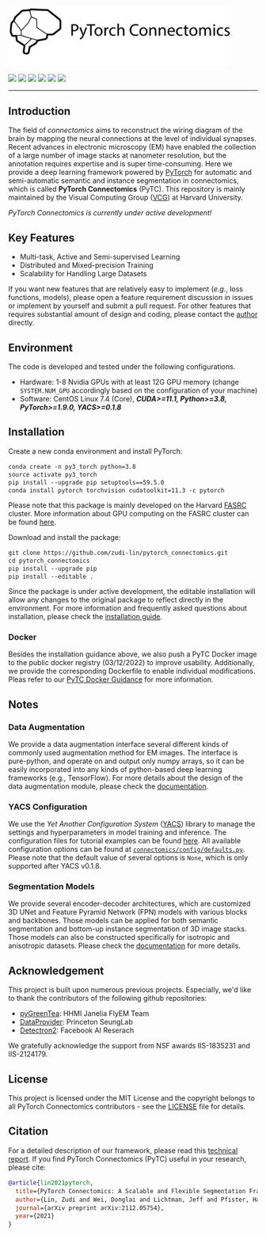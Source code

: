 <a href="https://github.com/zudi-lin/pytorch_connectomics">
<img src="./.github/logo_fullname.png" width="450"></a>

<p align="left">
    <a href="https://www.python.org/">
      <img src="https://img.shields.io/badge/Python-3.8-ff69b4.svg" /></a>
    <a href= "https://pytorch.org/">
      <img src="https://img.shields.io/badge/PyTorch-1.8-2BAF2B.svg" /></a>
    <a href= "https://github.com/zudi-lin/pytorch_connectomics/blob/master/LICENSE">
      <img src="https://img.shields.io/badge/License-MIT-blue.svg" /></a>
    <a href= "https://zudi-lin.github.io/pytorch_connectomics/build/html/index.html">
      <img src="https://img.shields.io/badge/Doc-Latest-2BAF2B.svg" /></a>
    <a href= "https://join.slack.com/t/pytorchconnectomics/shared_invite/zt-obufj5d1-v5_NndNS5yog8vhxy4L12w">
      <img src="https://img.shields.io/badge/Slack-Join-CC8899.svg" /></a>
    <a href= "https://arxiv.org/abs/2112.05754">
      <img src="https://img.shields.io/badge/arXiv-2112.05754-FF7F50.svg" /></a>
</p>

<hr/>

## Introduction

The field of *connectomics* aims to reconstruct the wiring diagram of the brain by mapping the neural connections at the level of individual synapses. Recent advances in electronic microscopy (EM) have enabled the collection of a large number of image stacks at nanometer resolution, but the annotation requires expertise and is super time-consuming. Here we provide a deep learning framework powered by [PyTorch](https://pytorch.org/) for automatic and semi-automatic semantic and instance segmentation in connectomics, which is called **PyTorch Connectomics** (PyTC). This repository is mainly maintained by the Visual Computing Group ([VCG](https://vcg.seas.harvard.edu)) at Harvard University.

*PyTorch Connectomics is currently under active development!*

## Key Features

- Multi-task, Active and Semi-supervised Learning
- Distributed and Mixed-precision Training
- Scalability for Handling Large Datasets

If you want new features that are relatively easy to implement (*e.g.*, loss functions, models), please open a feature requirement discussion in issues or implement by yourself and submit a pull request. For other features that requires substantial amount of design and coding, please contact the [author](https://github.com/zudi-lin) directly.

## Environment

The code is developed and tested under the following configurations.

- Hardware: 1-8 Nvidia GPUs with at least 12G GPU memory (change ```SYSTEM.NUM_GPU``` accordingly based on the configuration of your machine)
- Software: CentOS Linux 7.4 (Core), ***CUDA>=11.1, Python>=3.8, PyTorch>=1.9.0, YACS>=0.1.8***

## Installation

Create a new conda environment and install PyTorch:

```shell
conda create -n py3_torch python=3.8
source activate py3_torch
pip install --upgrade pip setuptools==59.5.0
conda install pytorch torchvision cudatoolkit=11.3 -c pytorch
```

Please note that this package is mainly developed on the Harvard [FASRC](https://www.rc.fas.harvard.edu) cluster. More information about GPU computing on the FASRC cluster can be found [here](https://www.rc.fas.harvard.edu/resources/documentation/gpgpu-computing-on-the-cluster/).

Download and install the package:

```shell
git clone https://github.com/zudi-lin/pytorch_connectomics.git
cd pytorch_connectomics
pip install --upgrade pip
pip install --editable .
```

Since the package is under active development, the editable installation will allow any changes to the original package to reflect directly in the environment. For more information and frequently asked questions about installation, please check the [installation guide](https://connectomics.readthedocs.io/en/latest/notes/installation.html).

### Docker

Besides the installation guidance above, we also push a PyTC Docker image to the public docker 
registry (03/12/2022) to improve usability.
Additionally, we provide the corresponding Dockerfile to enable individual modifications.
Pleas refer to our [PyTC Docker Guidance](docker/README.md) for more information.

## Notes

### Data Augmentation

We provide a data augmentation interface several different kinds of commonly used augmentation method for EM images. The interface is pure-python, and operate on and output only numpy arrays, so it can be easily incorporated into any kinds of python-based deep learning frameworks (e.g., TensorFlow). For more details about the design of the data augmentation module, please check the [documentation](http://connectomics.readthedocs.io/).

### YACS Configuration

We use the *Yet Another Configuration System* ([YACS](https://github.com/rbgirshick/yacs)) library to manage the settings and hyperparameters in model training and inference. The configuration files for tutorial examples can be found [here](https://github.com/zudi-lin/pytorch_connectomics/tree/master/configs). All available configuration options can be found at [```connectomics/config/defaults.py```](https://github.com/zudi-lin/pytorch_connectomics/blob/master/connectomics/config/defaults.py). Please note that the default value of several options is ```None```, which is only supported after YACS v0.1.8.

### Segmentation Models

We provide several encoder-decoder architectures, which are customized 3D UNet and Feature Pyramid Network (FPN) models with various blocks and backbones. Those models can be applied for both semantic segmentation and bottom-up instance segmentation of 3D image stacks. Those models can also be constructed specifically for isotropic
and anisotropic datasets. Please check the [documentation](http://connectomics.readthedocs.io/) for more details.

## Acknowledgement

This project is built upon numerous previous projects. Especially, we'd like to thank the contributors of the following github repositories:

- [pyGreenTea](https://github.com/naibaf7/PyGreentea): HHMI Janelia FlyEM Team
- [DataProvider](https://github.com/torms3/DataProvider): Princeton SeungLab
- [Detectron2](https://github.com/facebookresearch/detectron2): Facebook AI Reserach

We gratefully acknowledge the support from NSF awards IIS-1835231 and IIS-2124179.

## License

This project is licensed under the MIT License and the copyright belongs to all PyTorch Connectomics contributors - see the [LICENSE](https://github.com/zudi-lin/pytorch_connectomics/blob/master/LICENSE) file for details.

## Citation

For a detailed description of our framework, please read this [technical report](https://arxiv.org/abs/2112.05754). If you find PyTorch Connectomics (PyTC) useful in your research, please cite:

```bibtex
@article{lin2021pytorch,
  title={PyTorch Connectomics: A Scalable and Flexible Segmentation Framework for EM Connectomics},
  author={Lin, Zudi and Wei, Donglai and Lichtman, Jeff and Pfister, Hanspeter},
  journal={arXiv preprint arXiv:2112.05754},
  year={2021}
}
```
